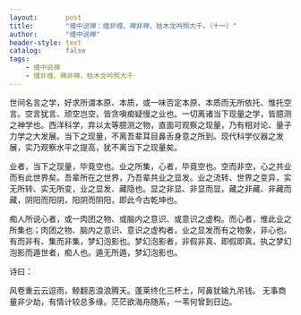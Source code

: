 ```yaml
---
layout:       post
title:        "缠中说禅：缠非缠、禅非禅，枯木龙吟照大千。（十一）"
author:       "缠中说禅"
header-style: text
catalog:      false
tags:
    - 缠中说禅
    - 缠非缠、禅非禅，枯木龙吟照大千
---
```


世间名言之学，好求所谓本原、本质，或一味否定本原、本质而无所依托、惟托空言。空言犹言、顽空岂空，皆贪嗔痴疑慢之业也。一切离诸当下现量之学，皆臆测之神学也。西洋科学，弃以太等臆测之物，直面可观察之现量，乃有相对论、量子力学之大发展。当下之现量，不离吾辈耳目鼻舌身意之所到。现代科学仪器之发展，实乃观察水平之提高，犹不离当下之现量矣。

业者，当下之现量，毕竟空也。业之所集，心者，毕竟空也。空而非空，心之共业而有此世界矣。吾辈所在之世界，乃吾辈共业之显发。业之流转、世界之变异，实无所转、实无所变，业之显发、藏隐也。显之非显、非显而显，藏之非藏、非藏而藏，阴阳而阳阴，阳阴而阴阳，即此今古乾坤也。

痴人所说心者，或一肉团之物、或脑内之意识、或意识之虚构。而心者，惟此业之所集也；肉团之物、脑内之意识、意识之虚构者，业之显发而有之物象，非心也。有而非有、集而非集，梦幻泡影也。梦幻泡影者，非假非真、即假即真。执之梦幻泡影而遁世者，痴人也。遁无所遁，梦幻泡影也。

诗曰：

风卷重云云逗雨，鲸翻恶浪浪腾天。蓬莱终化三杯土，阿鼻犹输九吊钱。
无事商量非少劫，有情计较总多缘。茫茫欲海舟随系，一苇何曾到日边。
